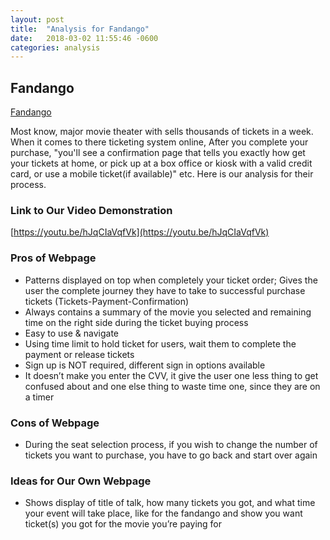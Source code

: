 ```yaml
---
layout: post
title:  "Analysis for Fandango"
date:   2018-03-02 11:55:46 -0600
categories: analysis
---
```


## Fandango

[Fandango](https://www.fandango.com/)

Most know, major movie theater with sells thousands of tickets in a week. When
it comes to there ticketing system online, After you complete your purchase,
"you'll see a confirmation page that tells you exactly how get your tickets at
home, or pick up at a box office or kiosk with a valid credit card, or use a
mobile ticket(if available)" etc. Here is our analysis for their process.

### Link to Our Video Demonstration

[https://youtu.be/hJqCIaVqfVk](https://youtu.be/hJqCIaVqfVk)

### Pros of Webpage

* Patterns displayed on top when completely your ticket order; Gives the user
  the complete journey they have to take to successful purchase tickets (Tickets-Payment-Confirmation)
* Always contains a summary of the movie you selected and remaining time on the right side
  during the ticket buying process
* Easy to use & navigate
* Using time limit to hold ticket for users, wait them to complete the payment or release tickets
* Sign up is NOT required, different sign in options available
* It doesn’t make you enter the CVV, it give the user one less thing to get confused
  about and one else thing to waste time one, since they are on a timer

### Cons of Webpage

* During the seat selection process, if you wish to change the number of tickets you
  want to purchase, you have to go back and start over again

### Ideas for Our Own Webpage

* Shows display of title of talk, how many tickets you got, and what time your
  event will take place, like for the fandango and show you want ticket(s) you
  got for the movie you’re paying for
